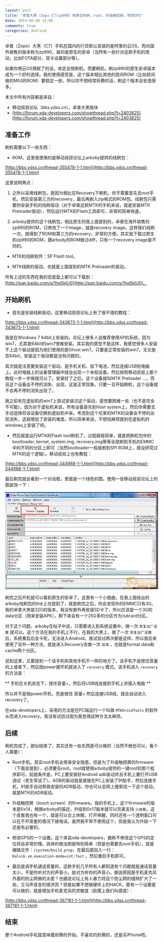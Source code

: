 ```yaml
---
layout: post
title: "卓普大黑（Zopo C7/zp990）刷原生ROM，root，升级触控屏，修改GPS"
date: 2014-06-08 15:00
comments: true
categories: Android
---
```


卓普（Zopo）大黑（C7）手机在国内的行货默认安装的是阿里的云OS，而向国外销售的版本称为zp990，装的是原生的安卓（当然有一些针对这款手机的改动，比如FOTA部分，双卡设置部分等）。

如果你用云OS用腻了的话，肯定会想刷机，而要刷机，刷zp990的原生安卓版本成为一个好的选择。我的使用感受是，这个版本相比其他的民间ROM（比如民间做的MIUI的ROM）要稳定一些，所以你不想经常折腾的话，刷这个版本会安逸很多。

本文中所有内容都是来自：

- 移动叔叔论坛（bbs.ydss.cn），卓普大黑版块
- [http://forum.xda-developers.com/showthread.php?t=2403825](http://forum.xda-developers.com/showthread.php?t=2403825)

<!-- more -->

## 准备工作 ##

刷机需要以下一些东西：

- ROM，这里我使用的是移动叔叔论坛上arboby提供的线刷包：

[http://bbs.ydss.cn/thread-355478-1-1.html](http://bbs.ydss.cn/thread-355478-1-1.html)

这里说明两点：

1. 之所以采用线刷包，是因为相比在Recovery下刷机，你不需要首先去root手机，然后安装第三方的recovery，最后再刷入zip格式的ROM包。线刷包只需要你安装手机的线刷驱动（对于卓普这款MTK的手机来说，就是安装MTK Preloader驱动），然后运行MTK的Flash工具即可，非常的简单快速。

2. arboby提供的这个线刷包，相比原生的我上面提到的，卓普在海外销售的zp990的ROM，只修改了一个image，就是recovery image。这样我们线刷一次，就得到了ROM和第三方的recovery，非常的方便。其实我下载过原生的zp990的ROM，跟arbody的ROM做过diff，只有一个recovery image是不同的。

- MTK的线刷软件：SP Flash tool。

- MTK线刷的驱动，也就是上面提到的MTK Preloader的驱动。

所有上述的东西在我的百度盘上都可以下载到：[http://pan.baidu.com/s/1hq5klU0](http://pan.baidu.com/s/1hq5klU0)。

## 开始刷机 ##

- 首先是安装线刷驱动，这里移动叔叔论坛上有了很不错的教程：

[http://bbs.ydss.cn/thread-343673-1-1.html](http://bbs.ydss.cn/thread-343673-1-1.html)

我是在Windows 7 64bit上安装的。论坛上很多人说推荐使用XP的系统，因为win7，尤其是64bit的win7很难安装。其实我的感觉不是这样，我感觉很多人安装不上这个驱动是因为他们使用的是Ghost win7。只要是正常安装的win7，无论是否64bit，安装这个驱动都是没有问题的。

其次就是注意要安装这个驱动，是手机关机、拔下电池，然后连接USB到电脑上。此时电脑上的设备管理器中就会出现一个未知设备，然后按照移动叔叔上那个教程一步一步做就可以了。安装好了之后，这个设备就叫MTK Preloader ...，而且这个设备会不停的消失、出现，这是正常现象。只要一旦开始刷机，这个设备就不会再不停的消失出现了。

我之前有在虚拟机的win7上尝试安装过这个驱动，感觉要困难一些（也不是完全不可能）。因为对于虚拟机来说，所有设备是先到Host system上，然后你需要去手动选择将该设备切换到虚拟机中来。考虑到这个坑爹的MTK的设备会不停的出现消失，这就增加了安装的难度。所以简单来说，不想找麻烦就别在虚拟机的windows上安装了吧。

- 然后就是运行MTK的Flash tool刷机了。过程超级简单，就是把刷机包中的bootloader, kernel, system.img, recovery.img等等全部刷到手机的EMMC中的不同的分区上即可（当然bootloader一般是刷到SPI ROM上，我没研究过MTK的这个逻辑）。移动叔叔上也有教程：

[http://bbs.ydss.cn/thread-344988-1-1.html](http://bbs.ydss.cn/thread-344988-1-1.html)

最后刷完就会看到一个对话框，里面是一个绿色的圆。使用一张移动叔叔论坛上的图装饰一下：

![MTK SP Flash Tool](/downloads/image/mtk-flash-tool.jpg)

刷完之后开机就可以看到原生的安卓了。这里有一个小插曲，在我上面给出的arboby线刷包的link上也提到了，就是刷完之后，你会发现你的EMMC只有3G。我的卓普大黑是32G的版本，我没有额外再安装SD卡了，所以应该是一个3G的data分区（用来安装APK），剩下来会有一个25G多的分区作为/sdcard分区。

对于这个问题，arboby在帖子中说，只需要进入到系统设置中，做一次 `恢复出厂设置` 就可以。这个方法在我的手机上不行，在我的大黑上，做了一次 `恢复出厂设置` 后，系统重启后会卡死，无法进入Android。我试验过两次都是这样。所以我后来使用了另外一种方法，就是进入Recovery去做一次 `双清` ，也就是format data和cache两个分区。

说到这里，又要提到一个该手机和其他手机不一样的地方了。该手机不是按住音量的上或者下，然后按power键开机就进入了 `recovery` 模式。该手机进入 `recovery` 的方法是：

** 手机在关机状态下，按住音量+，然后将USB线连接到手机上并插入电脑 **

所以并不是按power开机，而是按住 音量+ 然后连接USB线，就会自动进入recovery了。

在xda-developers上，采用的方法是在PC端运行一个叫做 `MTKDroidTools` 的软件从而进入recovery，我没有试验过因为我觉得这种方法太麻烦。

## 后续 ##

刷机完成了，貌似结束了，其实还有一些东西是可以做的（当然不做也可以，看个人需要）：

- Root手机。其实root手机会带来安全隐患，但是为了升级触控屏的firmware（下面会提到），必须要先root。root就使用arboby提供的一键root的那个程序即可。前提条件是，PC上要安装好Android adb驱动并且手机上要打开USB调试（老生常谈了）。ADB的驱动我是直接在PC上安装了91助手，然后连接手机，91助手自动帮我安装的ADB驱动，你也可以去网上搜索找一下这个驱动，就是MTK的ADB驱动。

- 升级触控屏（touch screen）的firmware。我的手机上，这个firmware的版本是0x14，根据arboby的描述，升级到0x17版本就可以完美支持 `小皮套`。这个皮套我也有一个，就是可以合上休眠，打开唤醒，同时还有一个透明窗口可以在不开皮套的情况下接电话。虽然我平常不使用这个，但是我认为升级一下还是有必要的。

- 修改GPS的一个设置。这个来自xda-developers，据称不修改这个GPS的定位将会非常的慢。具体的做法倒是特别简单（但是也需要先root手机），就是编辑文件：`/system/build.prop`，在最后面加入一行：`Dalvik.vm.execution-mode=int:fast` ，然后重启手机即可。

- 最后是调手机通话音量的，这款手机几乎所有人都知道有个问题就是通话音量太小，不是你听对方的声音小，是对方听你的声音小。据说原因是手机麦克风外面的防尘网做的太密？也据说论坛上有人暴力将这个防尘网的缝隙扩大了一些，立马声音变的很洪亮？但是如果不想做硬件上的HACK，那有一个设置是可以做的，就是增加手机麦克风的灵敏度（航模上我们叫感度）：

[http://bbs.ydss.cn/thread-367161-1-1.html](http://bbs.ydss.cn/thread-367161-1-1.html)

## 结束 ##

整个Android手机就意味着折腾的开始，不喜欢的折腾的，还是买iPhone吧。
